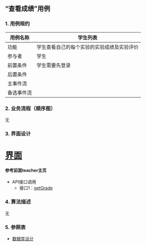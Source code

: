 ## “查看成绩”用例

### 1. 用例规约

用例名称 | 学生列表
---|---
功能 | 学生查看自己的每个实验的实验成绩及实验评价
参与者 | 学生
前置条件 | 学生需要先登录
后置条件 | 
主事件流 | 
备选事件流 | 

### 2. 业务流程（顺序图）
无
### 3. 界面设计
# [界面](https://github.com/mousezz/is_analysis/test6/Ui/index.html)
#### 参考前面teacher主页
- API接口调用
    - 接口1：[getGrade](../Interface/getGrade.md)

### 4. 算法描述

无

### 5. 参照表
- [数据库设计](../Database.md)
